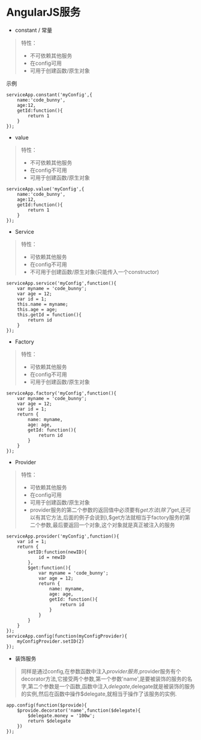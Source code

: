 AngularJS服务
=====

*  constant / 常量

> 特性：
>   * 不可依赖其他服务
>   * 在config可用
>   * 可用于创建函数/原生对象

示例
```
serviceApp.constant('myConfig',{
    name:'code_bunny',
    age:12,
    getId:function(){
        return 1
    }
});
```

*  value 

> 特性：
>   * 不可依赖其他服务
>   * 在config不可用
>   * 可用于创建函数/原生对象

```
serviceApp.value('myConfig',{
    name:'code_bunny',
    age:12,
    getId:function(){
        return 1
    }
});
```

* Service

> 特性：
>   * 可依赖其他服务
>   * 在config不可用
>   * 不可用于创建函数/原生对象(只能传入一个constructor)

```
serviceApp.service('myConfig',function(){
    var myname = 'code_bunny';
    var age = 12;
    var id = 1;
    this.name = myname;
    this.age = age;
    this.getId = function(){
        return id
    }
});
```

* Factory

> 特性：
>   * 可依赖其他服务
>   * 在config不可用
>   * 可用于创建函数/原生对象

```
serviceApp.factory('myConfig',function(){
    var myname = 'code_bunny';
    var age = 12;
    var id = 1;
    return {
        name: myname,
        age: age,
        getId: function(){
            return id
        }
    }
});
```

* Provider

> 特性：
>   * 可依赖其他服务
>   * 在config可用
>   * 可用于创建函数/原生对象
>   * provider服务的第二个参数的返回值中必须要有$get方法(除了$get,还可以有其它方法,后面的例子会说到),$get方法就相当于factory服务的第二个参数,最后要返回一个对象,这个对象就是真正被注入的服务

```
serviceApp.provider('myConfig',function(){
    var id = 1;
    return {
        setID:function(newID){
            id = newID
        },
        $get:function(){
            var myname = 'code_bunny';
            var age = 12;
            return {
                name: myname,
                age: age,
                getId: function(){
                    return id
                }
            }
        }
    }
});
serviceApp.config(function(myConfigProvider){
    myConfigProvider.setID(2)
});
```

* 装饰服务

>同样是通过config,在参数函数中注入$provider服务,$provider服务有个decorator方法,它接受两个参数,第一个参数'name',是要被装饰的服务的名字,第二个参数是一个函数,函数中注入$delegate,$delegate就是被装饰的服务的实例,然后在函数中操作$delegate,就相当于操作了该服务的实例.

```
app.config(function($provide){
    $provide.decorator('name',function($delegate){  
        $delegate.money = '100w';   
        return $delegate
    })
});
```
